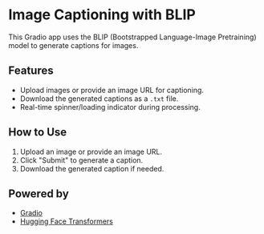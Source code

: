# Image Captioning with BLIP

This Gradio app uses the BLIP (Bootstrapped Language-Image Pretraining) model to generate captions for images. 

## Features
- Upload images or provide an image URL for captioning.
- Download the generated captions as a `.txt` file.
- Real-time spinner/loading indicator during processing.

## How to Use
1. Upload an image or provide an image URL.
2. Click "Submit" to generate a caption.
3. Download the generated caption if needed.

## Powered by
- [Gradio](https://gradio.app)
- [Hugging Face Transformers](https://huggingface.co/transformers)
